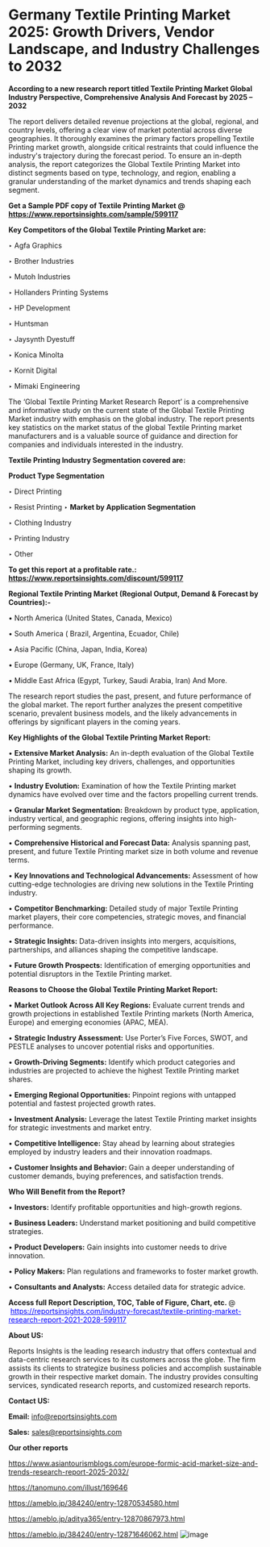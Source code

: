 # Germany Textile Printing Market 2025: Growth Drivers, Vendor Landscape, and Industry Challenges to 2032

<strong>According to a new research report titled Textile Printing Market Global Industry Perspective, Comprehensive Analysis And Forecast by 2025 – 2032</strong>

The report delivers detailed revenue projections at the global, regional, and country levels, offering a clear view of market potential across diverse geographies. It thoroughly examines the primary factors propelling Textile Printing market growth, alongside critical restraints that could influence the industry's trajectory during the forecast period. To ensure an in-depth analysis, the report categorizes the Global Textile Printing Market into distinct segments based on type, technology, and region, enabling a granular understanding of the market dynamics and trends shaping each segment.

<strong>Get a Sample PDF copy of Textile Printing Market </strong><strong>@<a href=https://www.reportsinsights.com/sample/599117 style=color:#0000ff;> https://www.reportsinsights.com/sample/599117</a></strong></font>

<strong>Key Competitors of the Global Textile Printing Market are:</strong>

‣ Agfa Graphics

‣ Brother Industries

‣ Mutoh Industries

‣ Hollanders Printing Systems

‣ HP Development

‣ Huntsman

‣ Jaysynth Dyestuff

‣ Konica Minolta

‣ Kornit Digital

‣ Mimaki Engineering

The ‘Global Textile Printing Market Research Report’ is a comprehensive and informative study on the current state of the Global Textile Printing Market industry with emphasis on the global industry. The report presents key statistics on the market status of the global Textile Printing market manufacturers and is a valuable source of guidance and direction for companies and individuals interested in the industry.

<strong>Textile Printing Industry Segmentation covered are:</strong>

<strong>Product Type Segmentation</strong>

‣ Direct Printing

‣ Resist Printing
‣ 
<strong>Market by Application Segmentation</strong>

‣ Clothing Industry

‣ Printing Industry

‣ Other

<strong>To get this report at a profitable rate.: <a href=https://www.reportsinsights.com/discount/599117 style=color:#0000ff;>https://www.reportsinsights.com/discount/599117</a></strong></font>

<strong>Regional Textile Printing Market (Regional Output, Demand &amp; Forecast by Countries):-</strong>

• North America (United States, Canada, Mexico)

• South America ( Brazil, Argentina, Ecuador, Chile)

• Asia Pacific (China, Japan, India, Korea)

• Europe (Germany, UK, France, Italy)

• Middle East Africa (Egypt, Turkey, Saudi Arabia, Iran) And More.

The research report studies the past, present, and future performance of the global market. The report further analyzes the present competitive scenario, prevalent business models, and the likely advancements in offerings by significant players in the coming years.

<strong>Key Highlights of the Global Textile Printing Market Report:</strong>

• <strong>Extensive Market Analysis:</strong> An in-depth evaluation of the Global Textile Printing Market, including key drivers, challenges, and opportunities shaping its growth.

• <strong>Industry Evolution:</strong> Examination of how the Textile Printing market dynamics have evolved over time and the factors propelling current trends.

• <strong>Granular Market Segmentation:</strong> Breakdown by product type, application, industry vertical, and geographic regions, offering insights into high-performing segments.

• <strong>Comprehensive Historical and Forecast Data:</strong> Analysis spanning past, present, and future Textile Printing market size in both volume and revenue terms.

• <strong>Key Innovations and Technological Advancements:</strong> Assessment of how cutting-edge technologies are driving new solutions in the Textile Printing industry.

• <strong>Competitor Benchmarking:</strong> Detailed study of major Textile Printing market players, their core competencies, strategic moves, and financial performance.

• <strong>Strategic Insights:</strong> Data-driven insights into mergers, acquisitions, partnerships, and alliances shaping the competitive landscape.

• <strong>Future Growth Prospects:</strong> Identification of emerging opportunities and potential disruptors in the Textile Printing market.

<strong>Reasons to Choose the Global Textile Printing Market Report:</strong>

• <strong>Market Outlook Across All Key Regions:</strong> Evaluate current trends and growth projections in established Textile Printing markets (North America, Europe) and emerging economies (APAC, MEA).

• <strong>Strategic Industry Assessment:</strong> Use Porter’s Five Forces, SWOT, and PESTLE analyses to uncover potential risks and opportunities.

• <strong>Growth-Driving Segments:</strong> Identify which product categories and industries are projected to achieve the highest Textile Printing market shares.

• <strong>Emerging Regional Opportunities:</strong> Pinpoint regions with untapped potential and fastest projected growth rates.

• <strong>Investment Analysis:</strong> Leverage the latest Textile Printing market insights for strategic investments and market entry.

• <strong>Competitive Intelligence:</strong> Stay ahead by learning about strategies employed by industry leaders and their innovation roadmaps.

• <strong>Customer Insights and Behavior:</strong> Gain a deeper understanding of customer demands, buying preferences, and satisfaction trends.

<strong>Who Will Benefit from the Report?</strong>

• <strong>Investors:</strong> Identify profitable opportunities and high-growth regions.

• <strong>Business Leaders:</strong> Understand market positioning and build competitive strategies.

• <strong>Product Developers:</strong> Gain insights into customer needs to drive innovation.

• <strong>Policy Makers:</strong> Plan regulations and frameworks to foster market growth.

• <strong>Consultants and Analysts:</strong> Access detailed data for strategic advice.
</ul>
<strong>Access full Report Description, TOC, Table of Figure, Chart, etc. </strong>@  <a href=https://reportsinsights.com/industry-forecast/textile-printing-market-research-report-2021-2028-599117 style=color:#0000ff;>https://reportsinsights.com/industry-forecast/textile-printing-market-research-report-2021-2028-599117</a></font>

<strong><strong>About US</strong>:</strong>

Reports Insights is the leading research industry that offers contextual and data-centric research services to its customers across the globe. The firm assists its clients to strategize business policies and accomplish sustainable growth in their respective market domain. The industry provides consulting services, syndicated research reports, and customized research reports.

<strong>Contact US:</strong>

<p class=""""><b>Email:</b> <a href=mailto:info@reportsinsights.com>info@reportsinsights.com</a></p>
<p class=""""><b>Sales:</b> <a href=mailto:sales@reportsinsights.com>sales@reportsinsights.com</a></p>

<strong>Our other reports</strong>

<a href=https://www.asiantourismblogs.com/europe-formic-acid-market-size-and-trends-research-report-2025-2032/>https://www.asiantourismblogs.com/europe-formic-acid-market-size-and-trends-research-report-2025-2032/</a>

<a href=https://tanomuno.com/illust/169646>https://tanomuno.com/illust/169646</a>

<a href=https://ameblo.jp/384240/entry-12870534580.html>https://ameblo.jp/384240/entry-12870534580.html</a>

<a href=https://ameblo.jp/aditya365/entry-12870867973.html>https://ameblo.jp/aditya365/entry-12870867973.html</a>

<a href=https://ameblo.jp/384240/entry-12871646062.html>https://ameblo.jp/384240/entry-12871646062.html</a>
![image](https://github.com/user-attachments/assets/9612895d-84c5-4da6-b093-253bd39679de)
